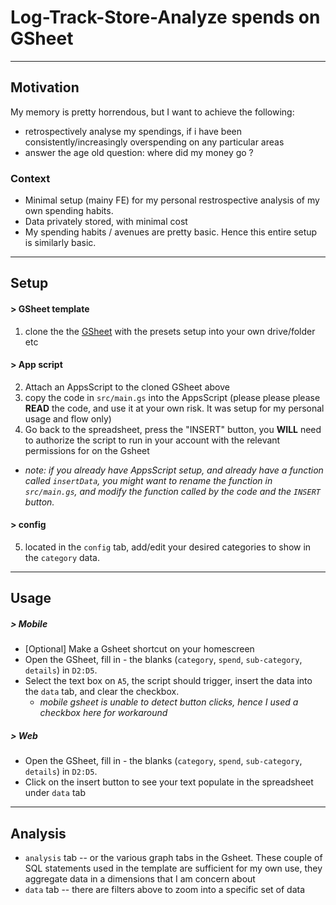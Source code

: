# Log-Track-Store-Analyze spends on GSheet

---

## Motivation
My memory is pretty horrendous, but I want to achieve the following:
- retrospectively analyse my spendings, if i have been consistently/increasingly overspending on any particular areas
- answer the age old question: where did my money go ?

### Context
* Minimal setup (mainy FE) for my personal restrospective analysis of my own spending habits.
* Data privately stored, with minimal cost
* My spending habits / avenues are pretty basic. Hence this entire setup is similarly basic.
---


## Setup

#### > GSheet template
1. clone the the [GSheet](https://docs.google.com/spreadsheets/d/1lLzVoR2fmq3RsRlkZzXm26-3SsOHjARyCg-c4RMzjQE/edit?usp=sharing) with the presets setup into your own drive/folder etc


#### > App script
2. Attach an AppsScript to the cloned GSheet above
3. copy the code in `src/main.gs` into the AppsScript (please please please **READ** the code, and use it at your own risk. It was setup for my personal usage and flow only)
4. Go back to the spreadsheet, press the "INSERT" button, you **WILL** need to authorize the script to run in your account with the relevant permissions for on the Gsheet


* _note: if you already have AppsScript setup, and already have a function called `insertData`, you might want to rename the function in `src/main.gs`, and modify the function called by the code and the `INSERT` button._


#### > config
5. located in the `config` tab, add/edit your desired categories to show in the `category` data.


---
## Usage

##### > Mobile
* [Optional] Make a Gsheet shortcut on your homescreen
* Open the GSheet, fill in - the blanks (`category`, `spend`, `sub-category`, `details`) in `D2:D5`.
* Select the text box on `A5`, the script should trigger, insert the data into the `data` tab, and clear the checkbox.
  * _mobile gsheet is unable to detect button clicks, hence I used a checkbox here for workaround_


##### > Web
* Open the GSheet, fill in - the blanks (`category`, `spend`, `sub-category`, `details`) in `D2:D5`.
* Click on the insert button to see your text populate in the spreadsheet under `data` tab

---
## Analysis

* `analysis` tab -- or the various graph tabs in the Gsheet. These couple of SQL statements used in the template are sufficient for my own use, they aggregate data in a dimensions that I am concern about
* `data` tab -- there are filters above to zoom into a specific set of data
